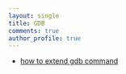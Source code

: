 ```yaml
---
layout: single
title: GDB
comments: true
author_profile: true
---
```


* [how to extend gdb command](https://www-zeuthen.desy.de/dv/documentation/unixguide/infohtml/gdb/Commands-In-Python.html#Commands-In-Python)
